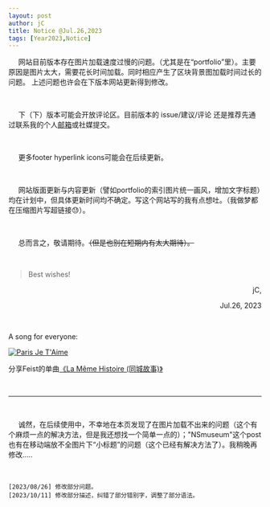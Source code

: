 ```yaml
---
layout: post
author: jC
title: Notice @Jul.26,2023
tags: [Year2023,Notice]
---
```


&nbsp;&nbsp;&nbsp;&nbsp; 网站目前版本存在图片加载速度过慢的问题。（尤其是在“portfolio”里）。主要原因是图片太大，需要花长时间加载。同时相应产生了区块背景图加载时间过长的问题。
上述问题也许会在下版本网站更新得到修改。

<br>

&nbsp;&nbsp;&nbsp;&nbsp; 下（下）版本可能会开放评论区。目前版本的 issue/建议/评论 还是推荐先通过联系我的个人<a href="mailto:winter_endless@163.com">邮箱</a>或社媒提交。

<br>

&nbsp;&nbsp;&nbsp;&nbsp; 更多footer hyperlink icons可能会在后续更新。

<br>

&nbsp;&nbsp;&nbsp;&nbsp; 网站版面更新与内容更新（譬如portfolio的索引图片统一画风，增加文字标题）均在计划中，但具体更新时间均不确定。写这个网站写的我有点想吐。（我做梦都在压缩图片写超链接😓）。

<br>

&nbsp;&nbsp;&nbsp;&nbsp; 总而言之，敬请期待。~~（但是也别在短期内有太大期待）。~~

<br>

> Best wishes!

<p align="right">jC,</p>
<p align="right">Jul.26, 2023</p>

<br>

A song for everyone: 

[![Paris Je T'Aime](https://img1.doubanio.com/view/subject/m/public/s2373070.jpg)](https://movie.douban.com/subject/1783772/)

分享Feist的单曲[《La Même Histoire (同城故事)》](https://music.163.com/#/song?id=5047348)

<br>

***

<br>

&nbsp;&nbsp;&nbsp;&nbsp; 诚然，在后续使用中，不幸地在本页发现了在图片加载不出来的问题（这个有个麻烦一点的解决方法，但是我还想找一个简单一点的）；"NSmuseum"这个post也有在移动端放不全图片下“小标题”的问题（这个已经有解决方法了）。我稍晚再修改.....

<br>

 ```` https
[2023/08/26] 修改部分问题。
[2023/10/11] 修改部分描述，纠错了部分错别字，调整了部分语法。

```` 
